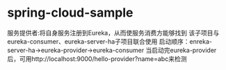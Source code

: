# spring-cloud-sample

服务提供者:将自身服务注册到Eureka，从而使服务消费方能够找到
该子项目与eureka-consumer、eureka-server-ha子项目联合使用
启动顺序：enreka-server-ha->eureka-provider->eureka-consumer
当启动完eureka-provider后，可用http://localhost:9000/hello-provider?name=abc来检测
